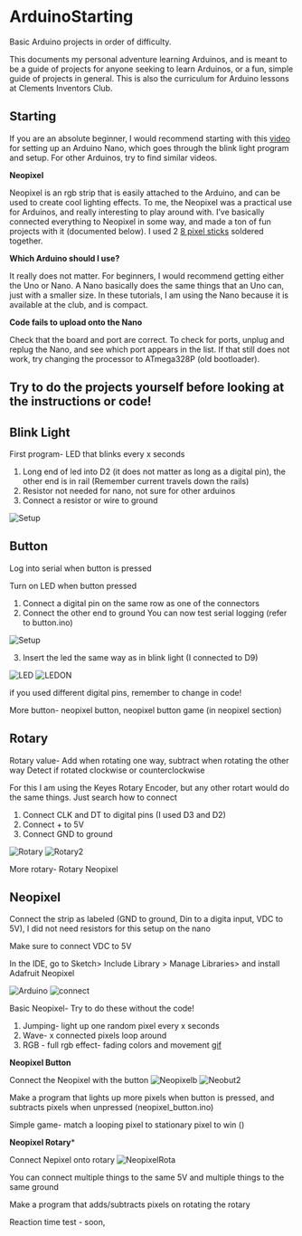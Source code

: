 # ArduinoStarting
Basic Arduino projects in order of difficulty. 

This documents my personal adventure learning Arduinos, and is meant to be a guide of projects for anyone seeking to learn Arduinos, or a fun, simple guide of projects in general. This is also the curriculum for Arduino lessons at Clements Inventors Club. 


## Starting
If you are an absolute beginner, I would recommend starting with this [video](https://www.youtube.com/watch?v=R102xfcx75I) for setting up an Arduino Nano, which goes through the blink light program and setup.
For other Arduinos, try to find similar videos.

**Neopixel**

Neopixel is an rgb strip that is easily attached to the Arduino, and can be used to create cool lighting effects. To me, the Neopixel was a practical use for Arduinos, and really interesting to play around with. I’ve basically connected everything to Neopixel in some way, and made a ton of fun projects with it (documented below). I used 2 [8 pixel sticks](https://www.adafruit.com/product/1426) soldered together. 

**Which Arduino should I use?**

It really does not matter. For beginners, I would recommend getting either the Uno or Nano. A Nano basically does the same things that an Uno can, just with a smaller size. In these tutorials, I am using the Nano because it is available at the club, and is compact. 

**Code fails to upload onto the Nano**

Check that the board and port are correct. To check for ports, unplug and replug the Nano, and see which port appears in the list. If that still does not work, try changing the processor to ATmega328P (old bootloader).

## Try to do the projects yourself before looking at the instructions or code!

## Blink Light
First program- LED that blinks every x seconds

1. Long end of led into D2 (it does not matter as long as a digital pin), the other end is in rail (Remember current travels down the rails)
2. Resistor not needed for nano, not sure for other arduinos
3. Connect a resistor or wire to ground

![Setup](https://raw.githubusercontent.com/qwertyuiop888/ArduinoStarting/master/images/IMG_20191216_193600199_HDR.jpg)

## Button
Log into serial when button is pressed 

Turn on LED when button pressed

1. Connect a digital pin on the same row as one of the connectors
2. Connect the other end to ground
You can now test serial logging (refer to button.ino)

![Setup](https://raw.githubusercontent.com/qwertyuiop888/ArduinoStarting/master/images/button.jpg)

3. Insert the led the same way as in blink light (I connected to D9)

![LED](https://raw.githubusercontent.com/qwertyuiop888/ArduinoStarting/master/images/buttonled.jpg)
![LEDON](https://raw.githubusercontent.com/qwertyuiop888/ArduinoStarting/master/images/buttonled2.jpg)

if you used different digital pins, remember to change in code!

More button- neopixel button, neopixel button game (in neopixel section)

## Rotary
Rotary value- Add when rotating one way, subtract when rotating the other way
Detect if rotated clockwise or counterclockwise

For this I am using the Keyes Rotary Encoder, but any other rotart would do the same things. Just search how to connect

1. Connect CLK and DT to digital pins (I used D3 and D2)
2. Connect + to 5V
3. Connect GND to ground

![Rotary](https://raw.githubusercontent.com/qwertyuiop888/ArduinoStarting/master/images/rotary.jpg)
![Rotary2](https://raw.githubusercontent.com/qwertyuiop888/ArduinoStarting/master/images/rotart.jpg)

More rotary- Rotary Neopixel


## Neopixel
Connect the strip as labeled (GND to ground, Din to a digita input, VDC to 5V), I did not need resistors for this setup on the nano

Make sure to connect VDC to 5V


In the IDE, go to Sketch> Include Library > Manage Libraries> and install Adafruit Neopixel

![Arduino](https://raw.githubusercontent.com/qwertyuiop888/ArduinoStarting/master/images/IMG_20191217_141521028_HDR.jpg)
![connect](https://raw.githubusercontent.com/qwertyuiop888/ArduinoStarting/master/images/IMG_20191217_231651660_HDR.jpg)


Basic Neopixel- Try to do these without the code!

1. Jumping- light up one random pixel every x seconds
2. Wave- x connected pixels loop around 
3. RGB - full rgb effect- fading colors and movement [gif](https://github.com/qwertyuiop888/ArduinoStarting/blob/master/images/rgb.gif)

**Neopixel Button**

Connect the Neopixel with the button
![Neopixelb](https://raw.githubusercontent.com/qwertyuiop888/ArduinoStarting/master/images/buttonneopixel.jpg)
![Neobut2](https://raw.githubusercontent.com/qwertyuiop888/ArduinoStarting/master/images/buttonneo2.jpg)

Make a program that lights up more pixels when button is pressed, and subtracts pixels when unpressed (neopixel_button.ino)

Simple game- match a looping pixel to stationary pixel to win ()

**Neopixel Rotary***

Connect Nepixel onto rotary
![NeopixelRota](https://raw.githubusercontent.com/qwertyuiop888/ArduinoStarting/master/images/rotaryneopixel.jpg)

You can connect multiple things to the same 5V and multiple things to the same ground

Make a program that adds/subtracts pixels on rotating the rotary

Reaction time test - soon, 



